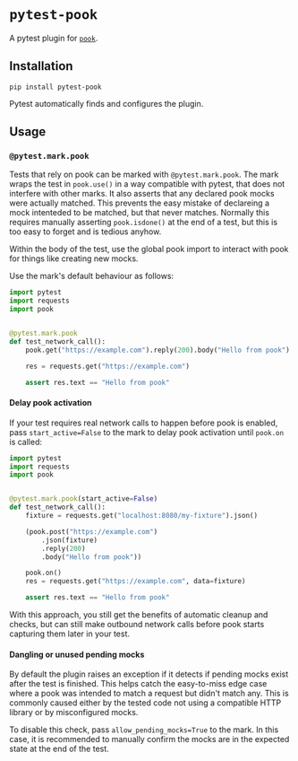 # `pytest-pook`

A pytest plugin for [`pook`](https://github.com/h2non/pook).

## Installation

```
pip install pytest-pook
```

Pytest automatically finds and configures the plugin.

## Usage

### `@pytest.mark.pook`

Tests that rely on pook can be marked with `@pytest.mark.pook`. The mark wraps the test in `pook.use()` in a way compatible with pytest, that does not interfere with other marks. It also asserts that any declared pook mocks were actually matched. This prevents the easy mistake of declareing a mock intenteded to be matched, but that never matches. Normally this requires manually asserting `pook.isdone()` at the end of a test, but this is too easy to forget and is tedious anyhow.

Within the body of the test, use the global pook import to interact with pook for things like creating new mocks.

Use the mark's default behaviour as follows:

```py
import pytest
import requests
import pook


@pytest.mark.pook
def test_network_call():
    pook.get("https://example.com").reply(200).body("Hello from pook")

    res = requests.get("https://example.com")

    assert res.text == "Hello from pook"
```

#### Delay pook activation

If your test requires real network calls to happen before pook is enabled, pass `start_active=False` to the mark to delay pook activation until `pook.on` is called:

```py
import pytest
import requests
import pook


@pytest.mark.pook(start_active=False)
def test_network_call():
    fixture = requests.get("localhost:8080/my-fixture").json()

    (pook.post("https://example.com")
        .json(fixture)
        .reply(200)
        .body("Hello from pook"))

    pook.on()
    res = requests.get("https://example.com", data=fixture)

    assert res.text == "Hello from pook"
```

With this approach, you still get the benefits of automatic cleanup and checks, but can still make outbound network calls before pook starts capturing them later in your test.

#### Dangling or unused pending mocks

By default the plugin raises an exception if it detects if pending mocks exist after the test is finished. This helps catch the easy-to-miss edge case where a pook was intended to match a request but didn't match any. This is commonly caused either by the tested code not using a compatible HTTP library or by misconfigured mocks.

To disable this check, pass `allow_pending_mocks=True` to the mark. In this case, it is recommended to manually confirm the mocks are in the expected state at the end of the test.
